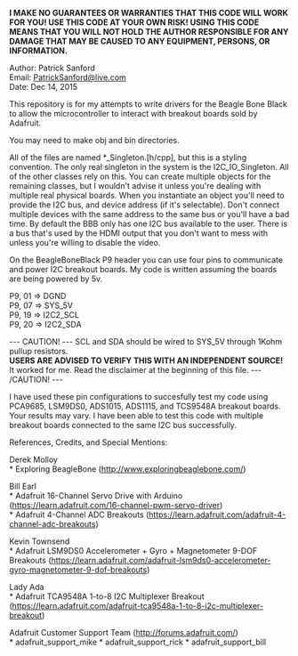 **I MAKE NO GUARANTEES OR WARRANTIES THAT THIS CODE WILL WORK FOR YOU! USE THIS CODE AT YOUR OWN RISK! USING THIS CODE MEANS THAT YOU WILL NOT HOLD THE AUTHOR RESPONSIBLE FOR ANY DAMAGE THAT MAY BE CAUSED TO ANY EQUIPMENT, PERSONS, OR INFORMATION.**

Author: Patrick Sanford<br>
Email: PatrickSanford@live.com<br>
Date: Dec 14, 2015

This repository is for my attempts to write drivers for the Beagle Bone Black to allow the microcontroller to interact with breakout boards sold by Adafruit.

You may need to make obj and bin directories.

All of the files are named *_Singleton.[h/cpp], but this is a styling convention. The only real singleton in the system is the I2C_IO_Singleton. All of the other classes rely on this. You can create multiple objects for the remaining classes, but I wouldn't advise it unless you're dealing with multiple real physical boards. When you instantiate an object you'll need to provide the I2C bus, and device address (if it's selectable). Don't connect multiple devices with the same address to the same bus or you'll have a bad time. By default the BBB only has one I2C bus available to the user. There is a bus that's used by the HDMI output that you don't want to mess with unless you're willing to disable the video.

On the BeagleBoneBlack P9 header you can use four pins to communicate and power I2C breakout boards. My code is written assuming the boards are being powered by 5v.

P9, 01 => DGND<br>
P9, 07 => SYS_5V<br>
P9, 19 => I2C2_SCL<br>
P9, 20 => I2C2_SDA<br>

--- CAUTION! ---
SCL and SDA should be wired to SYS_5V through 1Kohm pullup resistors.<br>
**USERS ARE ADVISED TO VERIFY THIS WITH AN INDEPENDENT SOURCE!**<br>
It worked for me. Read the disclaimer at the beginning of this file.
--- /CAUTION! ---

I have used these pin configurations to succesfully test my code using PCA9685, LSM9DS0, ADS1015, ADS1115, and TCS9548A breakout boards. Your results may vary. I have been able to test this code with multiple breakout boards connected to the same I2C bus successfully.

References, Credits, and Special Mentions:

Derek Molloy<br>
	* Exploring BeagleBone (http://www.exploringbeaglebone.com/)

Bill Earl<br>
	* Adafruit 16-Channel Servo Drive with Arduino (https://learn.adafruit.com/16-channel-pwm-servo-driver)<br>
	* Adafruit 4-Channel ADC Breakouts (https://learn.adafruit.com/adafruit-4-channel-adc-breakouts)

Kevin Townsend<br>
	* Adafruit LSM9DS0 Accelerometer + Gyro + Magnetometer 9-DOF Breakouts (https://learn.adafruit.com/adafruit-lsm9ds0-accelerometer-gyro-magnetometer-9-dof-breakouts)

Lady Ada<br>
	* Adafruit TCA9548A 1-to-8 I2C Multiplexer Breakout (https://learn.adafruit.com/adafruit-tca9548a-1-to-8-i2c-multiplexer-breakout)

Adafruit Customer Support Team (http://forums.adafruit.com/)<br>
	* adafruit_support_mike
	* adafruit_support_rick
	* adafruit_support_bill

